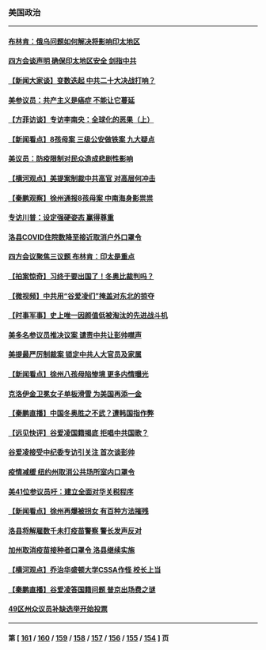 ### 美国政治
---
#### [布林肯：俄乌问题如何解决将影响印太地区](../../pages/ncid1078159/n13571128.md) 
#### [四方会谈声明 确保印太地区安全 剑指中共](../../pages/ncid1078159/n13570713.md) 
#### [【新闻大家谈】变数迭起 中共二十大决战打响？](../../pages/ncid1078159/n13570753.md) 
#### [美参议员：共产主义是癌症 不能让它蔓延](../../pages/ncid1078159/n13569660.md) 
#### [【方菲访谈】专访李南央：全球化的恶果（上）](../../pages/ncid1078159/n13569358.md) 
#### [【新闻看点】8孩母案 三级公安做铁案 九大疑点](../../pages/ncid1078159/n13568745.md) 
#### [美议员：防疫限制对民众造成悲剧性影响](../../pages/ncid1078159/n13569430.md) 
#### [【横河观点】美提案制裁中共高官 对高层何冲击](../../pages/ncid1078159/n13569281.md) 
#### [【秦鹏观察】徐州通报8孩母案 中南海身影祟祟](../../pages/ncid1078159/n13569181.md) 
#### [专访川普：设定强硬姿态 赢得尊重](../../pages/ncid1078159/n13566271.md) 
#### [洛县COVID住院数降至接近取消户外口罩令](../../pages/ncid1078159/n13569320.md) 
#### [四方会议聚焦三议题 布林肯：印太是重点](../../pages/ncid1078159/n13569028.md) 
#### [【拍案惊奇】习终于要出国了！冬奥比裁判吗？](../../pages/ncid1078159/n13568586.md) 
#### [【微视频】中共用“谷爱凌们”掩盖对东北的掠夺](../../pages/ncid1078159/n13568543.md) 
#### [【时事军事】史上唯一因颜值低被淘汰的先进战斗机](../../pages/ncid1078159/n13566414.md) 
#### [美多名参议员推决议案 谴责中共让彭帅噤声](../../pages/ncid1078159/n13568122.md) 
#### [美提最严厉制裁案 锁定中共人大官员及家属](../../pages/ncid1078159/n13567974.md) 
#### [【新闻看点】徐州八孩母陷惨境 更多内情曝光](../../pages/ncid1078159/n13566746.md) 
#### [克洛伊金卫冕女子单板滑雪 为美国再添一金](../../pages/ncid1078159/n13566723.md) 
#### [【秦鹏直播】中国冬奥胜之不武？遭韩国指作弊](../../pages/ncid1078159/n13566812.md) 
#### [【远见快评】谷爱凌国籍揭底 拒唱中共国歌？](../../pages/ncid1078159/n13566767.md) 
#### [谷爱凌接受中纪委专访引关注 首次谈彭帅](../../pages/ncid1078159/n13566235.md) 
#### [疫情减缓 纽约州取消公共场所室内口罩令](../../pages/ncid1078159/n13566384.md) 
#### [美41位参议员吁：建立全面对华关税程序](../../pages/ncid1078159/n13565461.md) 
#### [【新闻看点】徐州再爆被拐女 有百种方法摧残](../../pages/ncid1078159/n13563566.md) 
#### [洛县将解雇数千未打疫苗警察 警长发声反对](../../pages/ncid1078159/n13565006.md) 
#### [加州取消疫苗接种者口罩令 洛县继续实施](../../pages/ncid1078159/n13564383.md) 
#### [【横河观点】乔治华盛顿大学CSSA作怪 校长上当](../../pages/ncid1078159/n13564157.md) 
#### [【秦鹏直播】谷爱凌答国籍问题 普京出场费之谜](../../pages/ncid1078159/n13564137.md) 
#### [49区州众议员补缺选举开始投票](../../pages/ncid1078159/n13563957.md) 

---
#### 第 [ [161](./161.md) / [160](./160.md) / [159](./159.md) / [158](./158.md) / [157](./157.md) / [156](./156.md) / [155](./155.md) / [154](./154.md) ] 页
